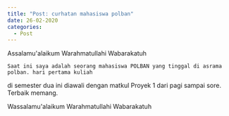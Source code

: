 ```yaml
---
title: "Post: curhatan mahasiswa polban"
date: 26-02-2020
categories:
  - Post
---
```


Assalamu'alaikum Warahmatullahi Wabarakatuh

	Saat ini saya adalah seorang mahasiswa POLBAN yang tinggal di asrama polban. hari pertama kuliah
di semester dua ini diawali dengan matkul Proyek 1 dari pagi sampai sore. Terbaik memang.

Wassalamu'alaikum Warahmatullahi Wabarakatuh